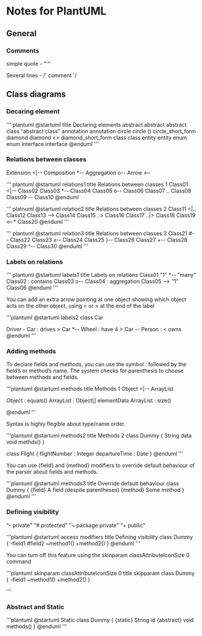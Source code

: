 # Notes for PlantUML

## General

### Comments

simple quote - "'"

Several lines - /' comment '/

## Class diagrams

### Decaring element

''' plantuml
@startuml
title Declaring elements
abstract        abstract
abstract class  "abstract class"
annotation      annotation
circle          circle
()              circle_short_form
diamond         diamond
<>              diamond_short_form
class           class
entity          entity
enum            enum
interface       interface
@enduml
'''

### Relations between classes

Extension   <|--
Composition *--
Aggregation o--
Arrow <--

''' plantuml
@startuml relations1
title Relations between classes 1
Class01 <|-- Class02
Class03 *-- Class04
Class05 o-- Class06
Class07 .. Class08
Class09 -- Class10
@enduml

''' platnuml
@startuml relation2
title Relations between classes 2
Class11 <|.. Class12
Class13 --> Class14
Class15 ..> Class16
Class17 ..|> Class18
Class19 <--* Class20
@enduml
'''

''' plantuml
@startuml relation3
title Relations between classes 3
Class21 #-- Class22
Class23 x-- Class24
Class25 }-- Class26
Class27 +-- Class28
Class29 ^-- Class30
@enduml
'''

### Labels on relations

''' plantuml
@startuml labels1
title Labels on relations
Class01 "1" *-- "many" Class02 : contains
Class03 o-- Class04 : aggregation
Class05 --> "1" Class06
@enduml
'''

You can add an extra arrow pointing at one object showing which object acts on the other object, using < or > at the end of the label

'''plantuml
@startuml labels2
class Car

Driver - Car : drives >
Car *-- Wheel : have 4 >
Car -- Person : < owns
@enduml
'''

### Adding methods

To declare fields and methods, you can use the symbol : followed by the field’s or method’s name. The system checks for parenthesis to choose between methods and fields.

'''plantuml
@startuml  methods
title Methods 1
Object <|-- ArrayList

Object : equals()
ArrayList : Object[] elementData
ArrayList : size()

@enduml
'''

Syntax is highly flegible about type/name order.

'''plantuml
@startuml methods2
title Methods 2
class Dummy {
    String data
    void methds()
}

class Flight {
    flightNumber : Integer
    departureTime : Date
}
@enduml
'''

You can use {field} and {method} modifiers to override default behaviour of the parser about fields and methods.

'''plantuml
@startuml methods3
title Override default behaviour
class Dummy {
    {field} A field (despite parentheses)
    {method} Some method
}
@enduml
'''

### Defining visibility

"-   private"
"#   protected"
"~   package private"
"+   public"

'''plantuml
@startuml access modifiers
title Defining visibility
 class Dummy {
    -field1
    #field2
    ~method1()
    +method2()
 }
@enduml
'''

You can turn off this feature using the skinparam classAttributeIconSize 0 command

'''plantuml
skinparam classAttributeIconSize 0
title skipparam
class Dummy {
-field1
~method1()
+method2()
}

'''

### Abstract and Static

'''plantuml
@startuml Static
 class Dummy {
    {static} String id
    {abstract} void methods()
 }
@enduml
'''

